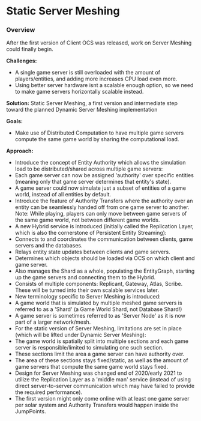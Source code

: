 # Static Server Meshing
### Overview
After the first version of Client OCS was released, work on Server Meshing could finally begin.

__Challenges:__

* A single game server is still overloaded with the amount of players/entities, and adding more increases CPU load even more.
* Using better server hardware isnt a scalable enough option, so we need to make game servers horizontally scalable instead.

__Solution:__ Static Server Meshing, a first version and intermediate step toward the planned Dynamic Server Meshing implementation

__Goals:__

* Make use of Distributed Computation to have multiple game servers compute the same game world by sharing the computational load.

__Approach:__

* Introduce the concept of Entity Authority which allows the simulation load to be distributed/shared across multiple game servers:
* Each game server can now be assigned 'authority' over specific entities (meaning only that game server determines that entity's state).
* A game server could now simulate just a subset of entities of a game world, instead of all entities by default.
* Introduce the feature of Authority Transfers where the authority over an entity can be seamlessly handed off from one game server to another. Note: While playing, players can only move between game servers of the same game world, not between different game worlds.
* A new Hybrid service is introduced (initially called the Replication Layer, which is also the cornerstone of Persistent Entity Streaming):
* Connects to and coordinates the communication between clients, game servers and the databases.
* Relays entity state updates between clients and game servers.
* Determines which objects should be loaded via OCS on which client and game server.
* Also manages the Shard as a whole, populating the EntityGraph, starting up the game servers and connecting them to the Hybrid.
* Consists of multiple components: Replicant, Gateway, Atlas, Scribe. These will be turned into their own scalable services later.
* New terminology specific to Server Meshing is introduced:
* A game world that is simulated by multiple meshed game servers is referred to as a 'Shard' (a Game World Shard, not Database Shard!)
* A game server is sometimes referred to as 'Server Node' as it is now part of a larger network/mesh.
* For the static version of Server Meshing, limitations are set in place (which will be lifted under Dynamic Server Meshing):
* The game world is spatially split into multiple sections and each game server is responsible/limited to simulating one such section.
* These sections limit the area a game server can have authority over.
* The area of these sections stays fixed/static, as well as the amount of game servers that compute the same game world stays fixed.
* Design for Server Meshing was changed end of 2020/early 2021 to utilize the Replication Layer as a 'middle man' service (instead of using direct server-to-server communication which may have failed to provide the required performance).
* The first version might only come online with at least one game server per solar system and Authority Transfers would happen inside the JumpPoints.

